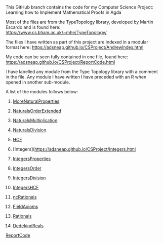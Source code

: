 This GitHub branch contains the code for my Computer Science Project: Learning how to Implement Mathematical Proofs in Agda

Most of the files are from the TypeTopology library, developed by Martin Escardo and is found here: https://www.cs.bham.ac.uk/~mhe/TypeTopology/

The files I have written as part of this project are indexed in a modular format here: https://adsneap.github.io/CSProject/AndrewIndex.html

My code can be seen fully contained in one file, found here: https://adsneap.github.io/CSProject/ReportCode.html

I have labelled any module from the Type Topology library with a comment in the file. Any module I have written I have preceded with an R when opened in another sub-module. 

A list of the modules follows below: 

1. [MoreNaturalProperties](https://adsneap.github.io/CSProject/MoreNaturalProperties.html)

2. [NaturalsOrderExtended](https://adsneap.github.io/CSProject/NaturalsOrderExtended.html)

3. [NaturalsMultiplication](https://adsneap.github.io/CSProject/NaturalsMultiplication.html)

4. [NaturalsDivision](https://adsneap.github.io/CSProject/NaturalsDivision.html)

5. [HCF](https://adsneap.github.io/CSProject/HCF.html)

6. [Integers](https://adsneap.github.io/CSProject/Integers.html

7. [IntegersProperties](https://adsneap.github.io/CSProject/IntegersProperties.html)

8. [IntegersOrder](https://adsneap.github.io/CSProject/IntegersOrder.html)

9. [IntegersDivision](https://adsneap.github.io/CSProject/IntegersDivision.html)

10. [IntegersHCF](https://adsneap.github.io/CSProject/IntegersHCF.html)

11. [ncRationals](https://adsneap.github.io/CSProject/ncRationals.html)

12. [FieldAxioms](https://adsneap.github.io/CSProject/FieldAxioms.html)

13. [Rationals](https://adsneap.github.io/CSProject/Rationals.html)

14. [DedekindReals](https://adsneap.github.io/CSProject/DedekindReals.html)

[ReportCode](https://adsneap.github.io/CSProject/ReportCode.html)







